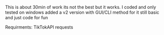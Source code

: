 This is about 30min of work its not the best but it works. I coded and only tested on windows 
added a v2 version with GUI/CLI method for it still basic and just code for fun


Requirments: TikTokAPI requests 
